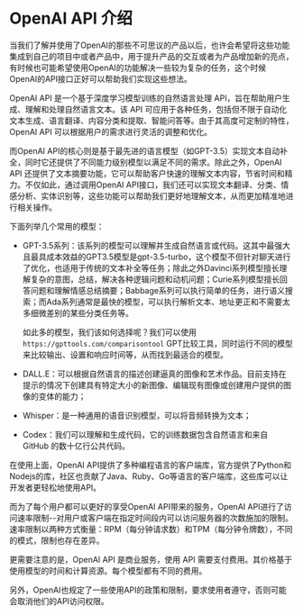 # OpenAI API 介绍

当我们了解并使用了OpenAI的那些不可思议的产品以后，也许会希望将这些功能集成到自己的项目中或者产品中，用于提升产品的交互或者为产品增加新的亮点，有时候也可能希望使用OpenAI的功能解决一些较为复杂的任务，这个时候OpenAI的API接口正好可以帮助我们实现这些想法。

OpenAI API 是一个基于深度学习模型训练的自然语言处理 API，旨在帮助用户生成、理解和处理自然语言文本。该 API 可应用于各种任务，包括但不限于自动化文本生成、语言翻译、内容分类和提取、智能问答等。由于其高度可定制的特性，OpenAI API 可以根据用户的需求进行灵活的调整和优化。

而OpenAI API的核心则是基于最先进的语言模型（如GPT-3.5）实现文本自动补全，同时它还提供了不同能力级别模型以满足不同的需求。除此之外，OpenAI API 还提供了文本摘要功能，它可以帮助客户快速的理解文本内容，节省时间和精力。不仅如此，通过调用OpenAI API接口，我们还可以实现文本翻译、分类、情感分析、实体识别等，这些功能可以帮助我们更好地理解文本，从而更加精准地进行相关操作。

下面列举几个常用的模型：

* GPT-3.5系列：该系列的模型可以理解并生成自然语言或代码。这其中最强大且最具成本效益的GPT3.5模型是gpt-3.5-turbo，这个模型不但针对聊天进行了优化，也适用于传统的文本补全等任务；除此之外Davinci系列模型擅长理解复杂的意图，总结，解决各种逻辑问题和动机问题；Curie系列模型擅长回答问题和理解情感总结摘要；Babbage系列可以执行简单的任务，进行语义搜索；而Ada系列通常是最快的模型，可以执行解析文本、地址更正和不需要太多细微差别的某些分类任务等。
  
  如此多的模型，我们该如何选择呢？我们可以使用`https://gpttools.com/comparisontool` GPT比较工具，同时运行不同的模型来比较输出、设置和响应时间等，从而找到最适合的模型。
* DALL.E：可以根据自然语言的描述创建逼真的图像和艺术作品。目前支持在提示的情况下创建具有特定大小的新图像、编辑现有图像或创建用户提供的图像的变体的能力；
* Whisper：是一种通用的语音识别模型，可以将音频转换为文本；
* Codex：我们可以理解和生成代码，它的训练数据包含自然语言和来自 GitHub 的数十亿行公共代码。

在使用上面，OpenAI API提供了多种编程语言的客户端库，官方提供了Python和Nodejs的库，社区也贡献了Java、Ruby、Go等语言的客户端库，这些库可以让开发者更轻松地使用API。

而为了每个用户都可以更好的享受OpenAI API带来的服务，OpenAI API进行了访问速率限制--对用户或客户端在指定时间段内可以访问服务器的次数施加的限制。速率限制以两种方式衡量：RPM（每分钟请求数）和TPM（每分钟令牌数），不同的模式，限制也存在差异。

更需要注意的是，OpenAI API 是商业服务，使用 API 需要支付费用。其价格基于使用模型的时间和计算资源。每个模型都有不同的费用。

另外，OpenAI也规定了一些使用API的政策和限制，要求使用者遵守，否则可能会取消他们的API访问权限。